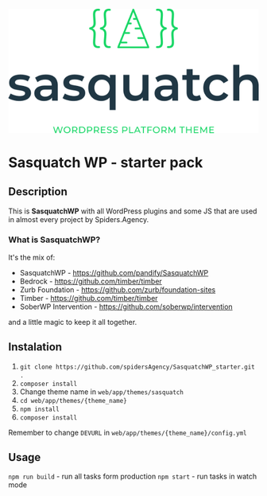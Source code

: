 <p align="center">
  <img src="sasquatch%20logo.png">
</p>

# Sasquatch WP - starter pack
## Description
This is **SasquatchWP** with all WordPress plugins and some JS that are used in almost every project by Spiders.Agency.

### What is SasquatchWP?
It's the mix of:
- SasquatchWP - https://github.com/pandify/SasquatchWP
- Bedrock - https://github.com/timber/timber
- Zurb Foundation - https://github.com/zurb/foundation-sites
- Timber - https://github.com/timber/timber
- SoberWP Intervention - https://github.com/soberwp/intervention

and a little magic to keep it all together.

## Instalation
1. `git clone https://github.com/spidersAgency/SasquatchWP_starter.git .`
2. `composer install`
3. Change theme name in `web/app/themes/sasquatch`
4. `cd web/app/themes/{theme_name}`
5. `npm install`
6. `composer install`

Remember to change `DEVURL` in `web/app/themes/{theme_name}/config.yml`

## Usage
`npm run build` - run all tasks form production
`npm start` - run tasks in watch mode
